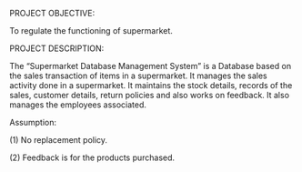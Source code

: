 
PROJECT OBJECTIVE:

To regulate the functioning of supermarket.

PROJECT DESCRIPTION:

The “Supermarket Database Management System” is
a Database based on the sales transaction of items in
a supermarket. It manages the sales activity done in
a supermarket. It maintains the stock details, records of the sales,
customer details, return policies and also works on feedback. 
It also manages the employees associated.

Assumption:

(1) No replacement policy.

(2) Feedback is for the products purchased.
